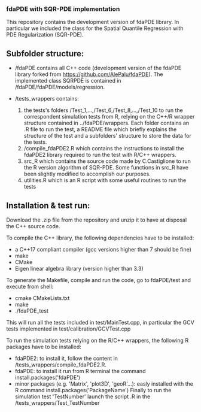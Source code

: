 ### fdaPDE with SQR-PDE implementation 

This repository contains the development version of fdaPDE library. In particular we included the class for the Spatial Quantile Regression with PDE Regularization (SQR-PDE).

## Subfolder structure:
- /fdaPDE contains all C++ code (development version of the fdaPDE library forked from https://github.com/AlePalu/fdaPDE). The implemented class SQRPDE is contained in 
  /fdaPDE/fdaPDE/models/regression. 

- /tests_wrappers contains: 
  1. the tests's folders /Test_1,...,/Test_6,/Test_8,...,/Test_10 to run the correspondent simulation tests from R, relying on the C++/R wrapper structure contained in 
     ../fdaPDE/wrappers. 
     Each folder contains an .R file to run the test, a README file which briefly explains the structure of the test and a subfolders' structure to store the data for the tests. 
  2. /compile_fdaPDE2.R which contains the instructions to install the fdaPDE2 library required to run the test with R/C++ wrappers. 
  3. src_R which contains the source code made by C.Castiglione to run the R version algorithm of SQR-PDE. Some functions in src_R have been slightly modified to accomplish our 
     purposes. 
  4. utilities.R which is an R script with some useful routines to run the tests


## Installation & test run:
Download the .zip file from the repository and unzip it to have at disposal the C++ source code.

To compile the C++ library, the following dependencies have to be installed:
 - a C++17 compliant compiler (gcc versions higher than 7 should be fine)
 - make
 - CMake
 - Eigen linear algebra library (version higher than 3.3)

 To generate the Makefile, compile and run the code, go to fdaPDE/test and execute from shell: 
  - cmake CMakeLists.txt
  - make
  - ./fdaPDE_test

 This will run all the tests included in test/MainTest.cpp, in particular the GCV tests implemented in test/calibration/GCVTest.cpp   

To run the simulation tests relying on the R/C++ wrappers, the following R packages have to be installed: 
- fdaPDE2: to install it, follow the content in /tests_wrappers/compile_fdaPDE2.R. 
- fdaPDE: to install it run from R terminal the command install.packages('fdaPDE')
- minor packages (e.g. 'Matrix', 'plot3D', 'geoR'...): easly installed with the R command install.packages('PackageName')
Finally to run the simulation test 'TestNumber' launch the script .R in the /tests_wrappers/Test_TestNumber

